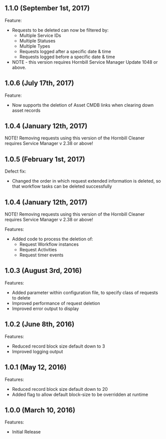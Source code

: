 ## 1.1.0 (September 1st, 2017)

Feature:

  - Requests to be deleted can now be filtered by:
    - Multiple Service IDs
    - Multiple Statuses
    - Multiple Types
    - Requests logged after a specific date & time
    - Requests logged before a specific date & time
  - NOTE - this version requires Hornbill Service Manager Update 1048 or above.

## 1.0.6 (July 17th, 2017)

Feature:

  - Now supports the deletion of Asset CMDB links when clearing down asset records

## 1.0.4 (January 12th, 2017)

NOTE! Removing requests using this version of the Hornbill Cleaner requires Service Manager v 2.38 or above!

## 1.0.5 (February 1st, 2017)

Defect fix:

  - Changed the order in which request extended information is deleted, so that workflow tasks can be deleted successfully 

## 1.0.4 (January 12th, 2017)

NOTE! Removing requests using this version of the Hornbill Cleaner requires Service Manager v 2.38 or above!

Features:

  - Added code to process the deletion of:
    - Request Workflow instances
    - Request Activities
    - Request timer events

## 1.0.3 (August 3rd, 2016)

Features:

  - Added parameter within configuration file, to specify class of requests to delete  
  - Improved performance of request deletion
  - Improved error output to display

## 1.0.2 (June 8th, 2016)

Features:

  - Reduced record block size default down to 3
  - Improved logging output

## 1.0.1 (May 12, 2016)

Features:

  - Reduced record block size default down to 20
  - Added flag to allow default block-size to be overridden at runtime


## 1.0.0 (March 10, 2016)

Features:

  - Initial Release
